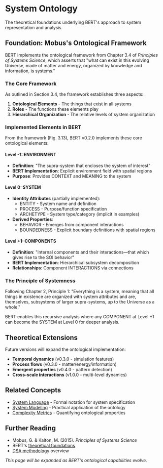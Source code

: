 # System Ontology

The theoretical foundations underlying BERT's approach to system representation and analysis.

## Foundation: Mobus's Ontological Framework

BERT implements the ontological framework from Chapter 3.4 of *Principles of Systems Science*, which asserts that "what can exist in this evolving Universe, made of matter and energy, organized by knowledge and information, is systems."

### The Core Framework

As outlined in Section 3.4, the framework establishes three aspects:
1. **Ontological Elements** - The things that exist in all systems
2. **Roles** - The functions these elements play  
3. **Hierarchical Organization** - The relative levels of system organization

### Implemented Elements in BERT

From the framework (Fig. 3.13), BERT v0.2.0 implements these core ontological elements:

#### Level -1: ENVIRONMENT
- **Definition**: "The supra-system that encloses the system of interest"
- **BERT Implementation**: Explicit environment field with spatial regions
- **Purpose**: Provides CONTEXT and MEANING to the system

#### Level 0: SYSTEM  
- **Identity Attributes** (partially implemented):
  - ENTITY - System name and definition
  - PROCESS - Purpose/function specification
  - ARCHETYPE - System type/category (implicit in examples)
- **Derived Properties**:
  - BEHAVIOR - Emerges from component interactions
  - BOUNDEDNESS - Explicit boundary definitions with spatial regions

#### Level +1: COMPONENTS
- **Definition**: "Internal components and their interactions—that which gives rise to the SOI behavior"
- **BERT Implementation**: Hierarchical subsystem decomposition
- **Relationships**: Component INTERACTIONS via connections

### The Principle of Systemness

Following Chapter 2, Principle 1: "Everything is a system, meaning that all things in existence are organized with system attributes and are, themselves, subsystems of larger supra-systems, up to the Universe as a whole."

BERT enables this recursive analysis where any COMPONENT at Level +1 can become the SYSTEM at Level 0 for deeper analysis.

## Theoretical Extensions

Future versions will expand the ontological implementation:
- **Temporal dynamics** (v0.3.0 - simulation features)
- **Process flows** (v0.3.0 - matter/energy/information)
- **Emergent properties** (v0.4.0 - pattern detection)
- **Cross-scale interactions** (v1.0.0 - multi-level dynamics)

## Related Concepts

- [System Language](system-language.md) - Formal notation for system specification
- [System Modeling](methodology/system-modeling.md) - Practical application of the ontology
- [Complexity Metrics](../getting-started/interface-guide.md#complexity-counter) - Quantifying ontological properties

## Further Reading

- Mobus, G. & Kalton, M. (2015). *Principles of Systems Science*
- BERT's [theoretical foundations](https://github.com/Halcyonic-Systems/bert/docs)
- [DSA methodology](methodology/system-modeling.md) overview

*This page will be expanded as BERT's ontological capabilities evolve.*

